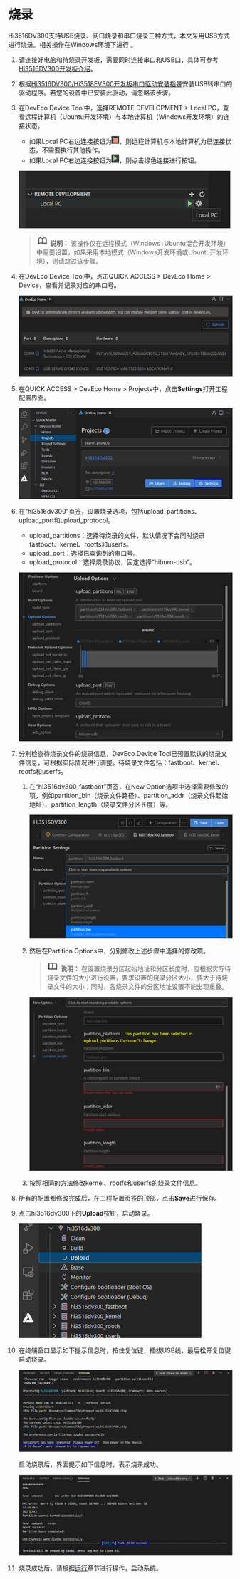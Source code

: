 # 烧录


Hi3516DV300支持USB烧录、网口烧录和串口烧录三种方式，本文采用USB方式进行烧录。相关操作在Windows环境下进行 。


1. 请连接好电脑和待烧录开发板，需要同时连接串口和USB口，具体可参考[Hi3516DV300开发板介绍](https://gitee.com/openharmony/docs/blob/master/zh-cn/device-dev/quick-start/quickstart-lite-introduction-hi3516.md)。

2. 根据[Hi3516DV300/Hi3518EV300开发板串口驱动安装指导](https://device.harmonyos.com/cn/docs/documentation/guide/hi3516_hi3518-drivers-0000001050743695)安装USB转串口的驱动程序。若您的设备中已安装此驱动，请忽略该步骤。

3. 在DevEco Device Tool中，选择REMOTE DEVELOPMENT &gt; Local PC，查看远程计算机（Ubuntu开发环境）与本地计算机（Windows开发环境）的连接状态。

   - 如果Local PC右边连接按钮为![zh-cn_image_0000001261315939](figures/zh-cn_image_0000001261315939.png)，则远程计算机与本地计算机为已连接状态，不需要执行其他操作。
   - 如果Local PC右边连接按钮为![zh-cn_image_0000001261515989](figures/zh-cn_image_0000001261515989.png)，则点击绿色连接进行按钮。

   ![zh-cn_image_0000001261395999](figures/zh-cn_image_0000001261395999.png)

   > ![icon-note.gif](public_sys-resources/icon-note.gif) **说明：**
   > 该操作仅在远程模式（Windows+Ubuntu混合开发环境）中需要设置，如果采用本地模式（Windows开发环境或Ubuntu开发环境），则请跳过该步骤。

4. 在DevEco Device Tool中，点击QUICK ACCESS &gt; DevEco Home &gt; Device，查看并记录对应的串口号。

   ![zh-cn_image_0000001216516128](figures/zh-cn_image_0000001216516128.png)

5. 在QUICK ACCESS &gt; DevEco Home &gt; Projects中，点击**Settings**打开工程配置界面。

   ![zh-cn_image_0000001198566364](figures/zh-cn_image_0000001198566364.png)

6. 在“hi3516dv300”页签，设置烧录选项，包括upload_partitions、upload_port和upload_protocol。

   - upload_partitions：选择待烧录的文件，默认情况下会同时烧录fastboot、kernel、rootfs和userfs。
   - upload_port：选择已查询到的串口号。
   - upload_protocol：选择烧录协议，固定选择“hiburn-usb”。

   ![zh-cn_image_0000001223190441](figures/zh-cn_image_0000001223190441.png)

7. 分别检查待烧录文件的烧录信息，DevEco Device Tool已预置默认的烧录文件信息，可根据实际情况进行调整。待烧录文件包括：fastboot、kernel、rootfs和userfs。

   1. 在“hi3516dv300_fastboot”页签，在New Option选项中选择需要修改的项，例如partition_bin（烧录文件路径）、partition_addr（烧录文件起始地址）、partition_length（烧录文件分区长度）等。

       ![zh-cn_image_0000001198889702](figures/zh-cn_image_0000001198889702.png)

   2. 然后在Partition Options中，分别修改上述步骤中选择的修改项。

       > ![icon-note.gif](public_sys-resources/icon-note.gif) **说明：**
       > 在设置烧录分区起始地址和分区长度时，应根据实际待烧录文件的大小进行设置，要求设置的烧录分区大小，要大于待烧录文件的大小；同时，各烧录文件的分区地址设置不能出现重叠。

       ![zh-cn_image_0000001243290907](figures/zh-cn_image_0000001243290907.png)

   3. 按照相同的方法修改kernel、rootfs和userfs的烧录文件信息。

8. 所有的配置都修改完成后，在工程配置页签的顶部，点击**Save**进行保存。

9. 点击hi3516dv300下的**Upload**按钮，启动烧录。

   ![zh-cn_image_0000001267231481](figures/zh-cn_image_0000001267231481.png)

10. 在终端窗口显示如下提示信息时，按住复位键，插拔USB线，最后松开复位键启动烧录。

    ![zh-cn_image_0000001114129426](figures/zh-cn_image_0000001114129426.png)

    启动烧录后，界面提示如下信息时，表示烧录成功。

    ![zh-cn_image_0000001160649343](figures/zh-cn_image_0000001160649343.png)

11. 烧录成功后，请根据[运行](quickstart-ide-lite-steps-hi3516-running.md)章节进行操作，启动系统。

